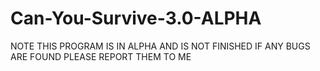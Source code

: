Can-You-Survive-3.0-ALPHA
=========================
NOTE THIS PROGRAM IS IN ALPHA AND IS NOT FINISHED IF ANY BUGS ARE FOUND PLEASE REPORT THEM TO ME
